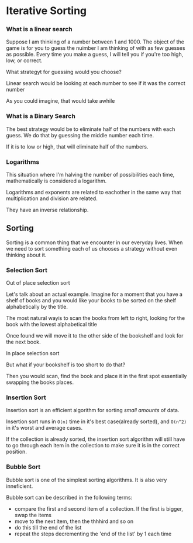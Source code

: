 # Iterative Sorting

### What is a linear search

Suppose I am thinking of a number between 1 and 1000. The object of the game is for you to guess the nuimber I am thinking of with as few guesses as possible. Every time you make a guess, I will tell you if you're too high, low, or correct.

What strategyt for guessing would you choose?

Linear search would be looking at each number to see if it was the correct number

As you could imagine, that would take awhile

### What is a Binary Search

The best strategy would be to eliminate half of the numbers with each guess. We do that by guessing the middle number each time.

If it is to low or high, that will eliminate half of the numbers.

### Logarithms

This situation where I'm halving the number of possibilities each time, mathematically is considered a logarithm.

Logarithms and exponents are related to eachother in the same way that multiplication and division are related.

They have an inverse relationship.

## Sorting

Sorting is a common thing that we encounter in our everyday lives. When we need to sort something each of us chooses a strategy without even thinking about it.

### Selection Sort

Out of place selection sort

Let's talk about an actual example. Imagine for a moment that you have a shelf of books and you would like your books to be sorted on the shelf alphabetically by the title.

The most natural wayis to scan the books from left to right, looking for the book with the lowest alphabetical title

Once found we will move it to the other side of the bookshelf and look for the next book.

In place selection sort

But what if your bookshelf is too short to do that?

Then you would scan, find the book and place it in the first spot essentially swapping the books places.

### Insertion Sort

Insertion sort is an efficient algorithm for sorting _small amounts_ of data.

Insertion sort runs in `O(n)` time in it's best case(already sorted), and `O(n^2)` in it's worst and average cases.

If the collection is already sorted, the insertion sort algorithm will still have to go through each item in the collection to make sure it is in the correct position.

### Bubble Sort

Bubble sort is one of the simplest sorting algorithms. It is also very inneficient.

Bubble sort can be described in the following terms:

- compare the first and second item of a collection. If the first is bigger, swap the items
- move to the next item, then the thhhird and so on
- do this till the end of the list
- repeat the steps decrementing the 'end of the list' by 1 each time
